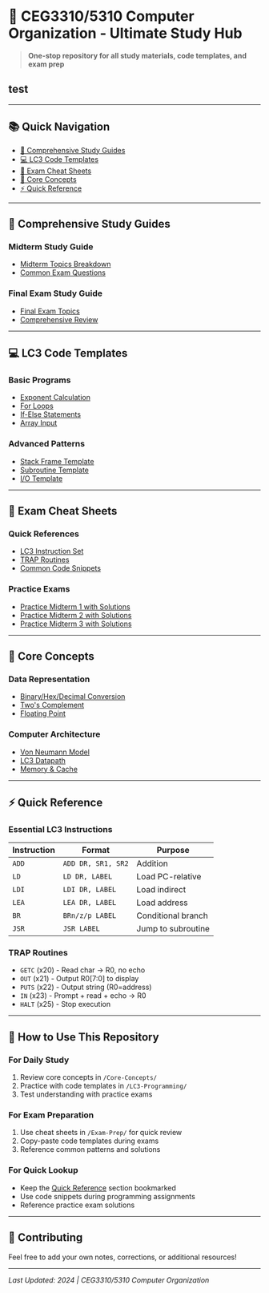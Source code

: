 # 🎯 CEG3310/5310 Computer Organization - Ultimate Study Hub

> **One-stop repository for all study materials, code templates, and exam prep**
## test
---

## 📚 Quick Navigation
- [📖 Comprehensive Study Guides](#-comprehensive-study-guides)
- [💻 LC3 Code Templates](#-lc3-code-templates)
- [🎯 Exam Cheat Sheets](#-exam-cheat-sheets)
- [🔢 Core Concepts](#-core-concepts)
- [⚡ Quick Reference](#-quick-reference)

---

## 📖 Comprehensive Study Guides

### Midterm Study Guide
- [Midterm Topics Breakdown](Study-Guides/Midterm-Study-Guide.md)
- [Common Exam Questions](Study-Guides/Midterm-Common-Questions.md)

### Final Exam Study Guide  
- [Final Exam Topics](Study-Guides/Final-Study-Guide.md)
- [Comprehensive Review](Study-Guides/Final-Review.md)

---

## 💻 LC3 Code Templates

### Basic Programs
- [Exponent Calculation](LC3-Programming/Examples/exponent.asm)
- [For Loops](LC3-Programming/Examples/for-loop.asm)
- [If-Else Statements](LC3-Programming/Examples/if-else.asm)
- [Array Input](LC3-Programming/Examples/array-input.asm)

### Advanced Patterns
- [Stack Frame Template](LC3-Programming/Templates/stack-frame.asm)
- [Subroutine Template](LC3-Programming/Templates/subroutine.asm)
- [I/O Template](LC3-Programming/Templates/io-template.asm)

---

## 🎯 Exam Cheat Sheets

### Quick References
- [LC3 Instruction Set](Exam-Prep/LC3-Instructions-Cheatsheet.md)
- [TRAP Routines](Exam-Prep/TRAP-Cheatsheet.md)
- [Common Code Snippets](Exam-Prep/Code-Snippets.md)

### Practice Exams
- [Practice Midterm 1 with Solutions](Exam-Prep/Practice-Midterm-1.md)
- [Practice Midterm 2 with Solutions](Exam-Prep/Practice-Midterm-2.md)
- [Practice Midterm 3 with Solutions](Exam-Prep/Practice-Midterm-3.md)

---

## 🔢 Core Concepts

### Data Representation
- [Binary/Hex/Decimal Conversion](Core-Concepts/Number-Conversion.md)
- [Two's Complement](Core-Concepts/Twos-Complement.md)
- [Floating Point](Core-Concepts/Floating-Point.md)

### Computer Architecture
- [Von Neumann Model](Core-Concepts/Von-Neumann.md)
- [LC3 Datapath](Core-Concepts/LC3-Datapath.md)
- [Memory & Cache](Core-Concepts/Memory-Cache.md)

---

## ⚡ Quick Reference

### Essential LC3 Instructions
| Instruction | Format | Purpose |
|-------------|--------|---------|
| `ADD` | `ADD DR, SR1, SR2` | Addition |
| `LD` | `LD DR, LABEL` | Load PC-relative |
| `LDI` | `LDI DR, LABEL` | Load indirect |
| `LEA` | `LEA DR, LABEL` | Load address |
| `BR` | `BRn/z/p LABEL` | Conditional branch |
| `JSR` | `JSR LABEL` | Jump to subroutine |

### TRAP Routines
- `GETC` (x20) - Read char → R0, no echo
- `OUT` (x21) - Output R0[7:0] to display
- `PUTS` (x22) - Output string (R0=address)
- `IN` (x23) - Prompt + read + echo → R0
- `HALT` (x25) - Stop execution

---

## 🚀 How to Use This Repository

### For Daily Study
1. Review core concepts in `/Core-Concepts/`
2. Practice with code templates in `/LC3-Programming/`
3. Test understanding with practice exams

### For Exam Preparation  
1. Use cheat sheets in `/Exam-Prep/` for quick review
2. Copy-paste code templates during exams
3. Reference common patterns and solutions

### For Quick Lookup
- Keep the [Quick Reference](#-quick-reference) section bookmarked
- Use code snippets during programming assignments
- Reference practice exam solutions

---

## 📝 Contributing
Feel free to add your own notes, corrections, or additional resources!

---

*Last Updated: 2024 | CEG3310/5310 Computer Organization*

